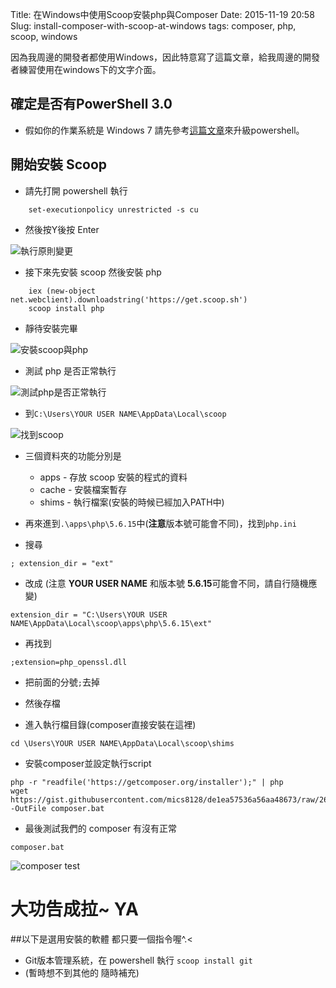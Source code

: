 Title: 在Windows中使用Scoop安裝php與Composer
Date: 2015-11-19 20:58
Slug: install-composer-with-scoop-at-windows
tags: composer, php, scoop, windows

因為我周邊的開發者都使用Windows，因此特意寫了這篇文章，給我周邊的開發者練習使用在windows下的文字介面。

<!-- PELICAN_END_SUMMARY -->

## 確定是否有PowerShell 3.0
* 假如你的作業系統是 Windows 7 請先參考[這篇文章]({filename}/blog/2015-12-01-upgrade-windows7-powershell-to-new-version-by-chocolatey.md)來升級powershell。

## 開始安裝 Scoop
* 請先打開 powershell 執行


```
    set-executionpolicy unrestricted -s cu
```

* 然後按Y後按 Enter

![執行原則變更]({filename}/images/2015-11-19/1.png)

* 接下來先安裝 scoop 然後安裝 php

```
    iex (new-object net.webclient).downloadstring('https://get.scoop.sh')
    scoop install php
```

* 靜待安裝完畢

![安裝scoop與php]({filename}/images/2015-11-19/2.png)

* 測試 php 是否正常執行

![測試php是否正常執行]({filename}/images/2015-11-19/3.png)

* 到``C:\Users\YOUR USER NAME\AppData\Local\scoop``

![找到scoop]({filename}/images/2015-11-19/4.png)

* 三個資料夾的功能分別是
    * apps  - 存放 scoop 安裝的程式的資料
    * cache - 安裝檔案暫存
    * shims - 執行檔案(安裝的時候已經加入PATH中)

* 再來進到``.\apps\php\5.6.15``中(**注意**版本號可能會不同)，找到``php.ini``

* 搜尋

```
; extension_dir = "ext"
```

* 改成 (注意 **YOUR USER NAME** 和版本號 **5.6.15**可能會不同，請自行隨機應變)

```
extension_dir = "C:\Users\YOUR USER NAME\AppData\Local\scoop\apps\php\5.6.15\ext"
```

* 再找到

```
;extension=php_openssl.dll
```

* 把前面的分號``;``去掉

* 然後存檔

* 進入執行檔目錄(composer直接安裝在這裡)

```
cd \Users\YOUR USER NAME\AppData\Local\scoop\shims
```

* 安裝composer並設定執行script

```
php -r "readfile('https://getcomposer.org/installer');" | php
wget https://gist.githubusercontent.com/mics8128/de1ea57536a56aa48673/raw/268f1c15091a728ef2e051a81a5980c4531d89af/composer.bat -OutFile composer.bat
```

* 最後測試我們的 composer 有沒有正常

```
composer.bat
```

![composer test]({filename}/images/2015-11-19/5.png)


# 大功告成拉~ YA

##以下是選用安裝的軟體 都只要一個指令喔^.<

* Git版本管理系統，在 powershell 執行 ``scoop install git`` 
* (暫時想不到其他的 隨時補充)



